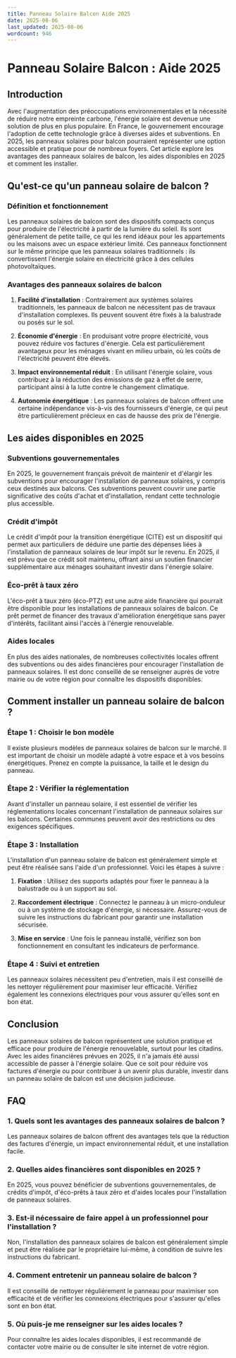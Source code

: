 ```yaml
---
title: Panneau Solaire Balcon Aide 2025
date: 2025-08-06
last_updated: 2025-08-06
wordcount: 946
---
```


# Panneau Solaire Balcon : Aide 2025

## Introduction

Avec l'augmentation des préoccupations environnementales et la nécessité de réduire notre empreinte carbone, l'énergie solaire est devenue une solution de plus en plus populaire. En France, le gouvernement encourage l'adoption de cette technologie grâce à diverses aides et subventions. En 2025, les panneaux solaires pour balcon pourraient représenter une option accessible et pratique pour de nombreux foyers. Cet article explore les avantages des panneaux solaires de balcon, les aides disponibles en 2025 et comment les installer.

## Qu'est-ce qu'un panneau solaire de balcon ?

### Définition et fonctionnement

Les panneaux solaires de balcon sont des dispositifs compacts conçus pour produire de l'électricité à partir de la lumière du soleil. Ils sont généralement de petite taille, ce qui les rend idéaux pour les appartements ou les maisons avec un espace extérieur limité. Ces panneaux fonctionnent sur le même principe que les panneaux solaires traditionnels : ils convertissent l'énergie solaire en électricité grâce à des cellules photovoltaïques.

### Avantages des panneaux solaires de balcon

1. **Facilité d'installation** : Contrairement aux systèmes solaires traditionnels, les panneaux de balcon ne nécessitent pas de travaux d'installation complexes. Ils peuvent souvent être fixés à la balustrade ou posés sur le sol.

2. **Économie d'énergie** : En produisant votre propre électricité, vous pouvez réduire vos factures d'énergie. Cela est particulièrement avantageux pour les ménages vivant en milieu urbain, où les coûts de l'électricité peuvent être élevés.

3. **Impact environnemental réduit** : En utilisant l'énergie solaire, vous contribuez à la réduction des émissions de gaz à effet de serre, participant ainsi à la lutte contre le changement climatique.

4. **Autonomie énergétique** : Les panneaux solaires de balcon offrent une certaine indépendance vis-à-vis des fournisseurs d'énergie, ce qui peut être particulièrement précieux en cas de hausse des prix de l'énergie.

## Les aides disponibles en 2025

### Subventions gouvernementales

En 2025, le gouvernement français prévoit de maintenir et d'élargir les subventions pour encourager l'installation de panneaux solaires, y compris ceux destinés aux balcons. Ces subventions peuvent couvrir une partie significative des coûts d'achat et d'installation, rendant cette technologie plus accessible.

### Crédit d'impôt

Le crédit d'impôt pour la transition énergétique (CITE) est un dispositif qui permet aux particuliers de déduire une partie des dépenses liées à l'installation de panneaux solaires de leur impôt sur le revenu. En 2025, il est prévu que ce crédit soit maintenu, offrant ainsi un soutien financier supplémentaire aux ménages souhaitant investir dans l'énergie solaire.

### Éco-prêt à taux zéro

L'éco-prêt à taux zéro (éco-PTZ) est une autre aide financière qui pourrait être disponible pour les installations de panneaux solaires de balcon. Ce prêt permet de financer des travaux d'amélioration énergétique sans payer d'intérêts, facilitant ainsi l'accès à l'énergie renouvelable.

### Aides locales

En plus des aides nationales, de nombreuses collectivités locales offrent des subventions ou des aides financières pour encourager l'installation de panneaux solaires. Il est donc conseillé de se renseigner auprès de votre mairie ou de votre région pour connaître les dispositifs disponibles.

## Comment installer un panneau solaire de balcon ?

### Étape 1 : Choisir le bon modèle

Il existe plusieurs modèles de panneaux solaires de balcon sur le marché. Il est important de choisir un modèle adapté à votre espace et à vos besoins énergétiques. Prenez en compte la puissance, la taille et le design du panneau.

### Étape 2 : Vérifier la réglementation

Avant d'installer un panneau solaire, il est essentiel de vérifier les réglementations locales concernant l'installation de panneaux solaires sur les balcons. Certaines communes peuvent avoir des restrictions ou des exigences spécifiques.

### Étape 3 : Installation

L'installation d'un panneau solaire de balcon est généralement simple et peut être réalisée sans l'aide d'un professionnel. Voici les étapes à suivre :

1. **Fixation** : Utilisez des supports adaptés pour fixer le panneau à la balustrade ou à un support au sol.

2. **Raccordement électrique** : Connectez le panneau à un micro-onduleur ou à un système de stockage d'énergie, si nécessaire. Assurez-vous de suivre les instructions du fabricant pour garantir une installation sécurisée.

3. **Mise en service** : Une fois le panneau installé, vérifiez son bon fonctionnement en consultant les indicateurs de performance.

### Étape 4 : Suivi et entretien

Les panneaux solaires nécessitent peu d'entretien, mais il est conseillé de les nettoyer régulièrement pour maximiser leur efficacité. Vérifiez également les connexions électriques pour vous assurer qu'elles sont en bon état.

## Conclusion

Les panneaux solaires de balcon représentent une solution pratique et efficace pour produire de l'énergie renouvelable, surtout pour les citadins. Avec les aides financières prévues en 2025, il n'a jamais été aussi accessible de passer à l'énergie solaire. Que ce soit pour réduire vos factures d'énergie ou pour contribuer à un avenir plus durable, investir dans un panneau solaire de balcon est une décision judicieuse.

## FAQ

### 1. Quels sont les avantages des panneaux solaires de balcon ?

Les panneaux solaires de balcon offrent des avantages tels que la réduction des factures d'énergie, un impact environnemental réduit, et une installation facile.

### 2. Quelles aides financières sont disponibles en 2025 ?

En 2025, vous pouvez bénéficier de subventions gouvernementales, de crédits d'impôt, d'éco-prêts à taux zéro et d'aides locales pour l'installation de panneaux solaires.

### 3. Est-il nécessaire de faire appel à un professionnel pour l'installation ?

Non, l'installation des panneaux solaires de balcon est généralement simple et peut être réalisée par le propriétaire lui-même, à condition de suivre les instructions du fabricant.

### 4. Comment entretenir un panneau solaire de balcon ?

Il est conseillé de nettoyer régulièrement le panneau pour maximiser son efficacité et de vérifier les connexions électriques pour s'assurer qu'elles sont en bon état.

### 5. Où puis-je me renseigner sur les aides locales ?

Pour connaître les aides locales disponibles, il est recommandé de contacter votre mairie ou de consulter le site internet de votre région.